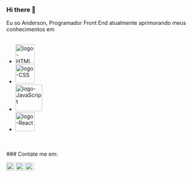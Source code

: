 ### Hi there 👋

Eu so Anderson, Programador Front End atualmente aprimorando meus conhecimentos em
<br>
<br>
- <img align="letf" width="50px"  src="https://img.shields.io/badge/HTML-239120?style=for-the-badge&logo=html5&logoColor=white" alt="logo-HTML"/>
- <img align="letf" width="50px" src="https://img.shields.io/badge/CSS-239120?&style=for-the-badge&logo=css3&logoColor=white" alt="logo-CSS" />
- <img align="letf" width="70px" src="https://img.shields.io/badge/JavaScript-F7DF1E?style=for-the-badge&logo=javascript&logoColor=black" alt="logo-JavaScript" />
- <img align="letf" width="50px" src="https://img.shields.io/badge/React-20232A?style=for-the-badge&logo=react&logoColor=61DAFB" alt="logo-React"/>
<br>
<br>
### Contate me em:
<p>
<a href="linkedin.com/in/anderson-fellipe-9818aa81">
  <img align="left" alt="LinkedIn" width="22px" src="https://cdn.jsdelivr.net/npm/simple-icons@v3/icons/linkedin.svg" />
<a/>
<a href="https://www.instagram.com/dylloon/"> 
  <img align="left" alt="Instagram" width="22px" src="https://cdn.jsdelivr.net/npm/simple-icons@v3/icons/instagram.svg" />
<a/>
 <a href="https://www.facebook.com/anderson.fellipe.77" />
  <img align="left" alt="Facebook" width="22px" scr="https://cdn.jsdelivr.net/npm/simple-icons@3.13.0/icons/facebook.svg" />
<a/>
  
 
